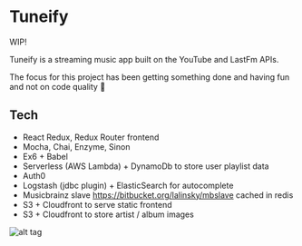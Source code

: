 # Tuneify

WIP!

Tuneify is a streaming music app built on the YouTube and LastFm APIs. 

The focus for this project has been getting something done and having fun and not on code quality 🙈

## Tech
* React Redux, Redux Router frontend
* Mocha, Chai, Enzyme, Sinon
* Ex6 + Babel
* Serverless (AWS Lambda) + DynamoDb to store user playlist data
* Auth0
* Logstash (jdbc plugin) + ElasticSearch for autocomplete
* Musicbrainz slave https://bitbucket.org/lalinsky/mbslave cached in redis
* S3 + Cloudfront to serve static frontend 
* S3 + Cloudfront to store artist / album images


![alt tag](https://media.giphy.com/media/l0HlzayaF0jLB5TS8/source.gif)


